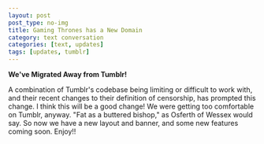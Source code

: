 ```yaml
---
layout: post
post_type: no-img
title: Gaming Thrones has a New Domain
category: text conversation
categories: [text, updates]
tags: [updates, tumblr]
---
```

**We've Migrated Away from Tumblr!**

A combination of Tumblr's codebase being limiting or difficult to work with, and their recent changes to their definition of censorship, has prompted this change. I think this will be a good change! We were getting too comfortable on Tumblr, anyway. "Fat as a buttered bishop," as Osferth of Wessex would say. So now we have a new layout and banner, and some new features coming soon. Enjoy!!
